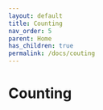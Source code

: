 ```yaml
---
layout: default
title: Counting
nav_order: 5
parent: Home
has_children: true
permalink: /docs/couting
---
```


# Counting
